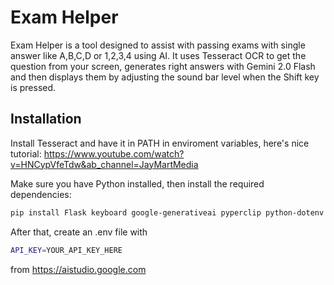 # Exam Helper

Exam Helper is a tool designed to assist with passing exams with single answer like A,B,C,D or 1,2,3,4 using AI. 
It uses Tesseract OCR to get the question from your screen, generates right answers with Gemini 2.0 Flash and then displays them by adjusting the sound bar level when the Shift key is pressed.

## Installation

Install Tesseract and have it in PATH in enviroment variables, here's nice tutorial: https://www.youtube.com/watch?v=HNCypVfeTdw&ab_channel=JayMartMedia

Make sure you have Python installed, then install the required dependencies:

```bash
pip install Flask keyboard google-generativeai pyperclip python-dotenv pytesseract pillow mss pycaw comtypes
```
After that, create an .env file with 
```bash
API_KEY=YOUR_API_KEY_HERE
```
from https://aistudio.google.com
